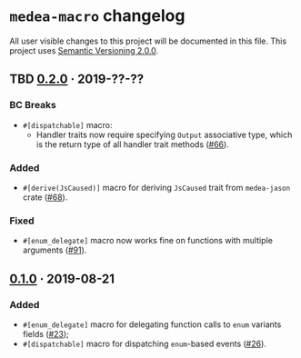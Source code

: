 `medea-macro` changelog
=======================

All user visible changes to this project will be documented in this file. This project uses [Semantic Versioning 2.0.0].




## TBD [0.2.0] · 2019-??-??
[0.2.0]: /../../tree/medea-macro-0.2.0/crates/medea-macro

### BC Breaks

- `#[dispatchable]` macro:
    - Handler traits now require specifying `Output` associative type, which is the return type of all handler trait methods ([#66]).

### Added

- `#[derive(JsCaused)]` macro for deriving `JsCaused` trait from `medea-jason` crate ([#68]).

### Fixed

- `#[enum_delegate]` macro now works fine on functions with multiple arguments ([#91]).

[#66]: /../../pull/66
[#68]: /../../pull/68
[#91]: /../../pull/91




## [0.1.0] · 2019-08-21
[0.1.0]: /../../tree/medea-macro-0.1.0/crates/medea-macro

### Added

- `#[enum_delegate]` macro for delegating function calls to `enum` variants fields ([#23]);
- `#[dispatchable]` macro for dispatching `enum`-based events ([#26]).

[#23]: /../../pull/23
[#26]: /../../pull/26





[Semantic Versioning 2.0.0]: https://semver.org
